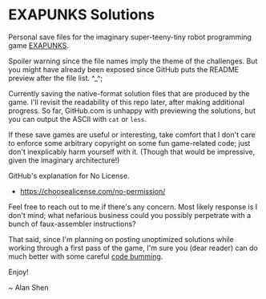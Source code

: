 EXAPUNKS Solutions
==================

Personal save files for the imaginary super-teeny-tiny robot programming game [EXAPUNKS](http://www.zachtronics.com/exapunks/).

Spoiler warning since the file names imply the theme of the challenges.
But you might have already been exposed since GitHub puts the README preview after the file list. ^_^;

Currently saving the native-format solution files that are produced by the game.
I'll revisit the readability of this repo later, after making additional progress.
So far, GitHub.com is unhappy with previewing the solutions, but you can output the ASCII with `cat` or `less`.

If these save games are useful or interesting,
take comfort that I don't care to enforce some arbitrary copyright on some fun game-related code;
just don't inexplicably harm yourself with it. (Though that would be impressive, given the imaginary architecture!)

GitHub's explanation for No License.
* https://choosealicense.com/no-permission/

Feel free to reach out to me if there's any concern.
Most likely response is I don't mind; what nefarious business could you possibly perpetrate with a bunch of faux-assembler instructions?

That said, since I'm planning on posting unoptimized solutions while working through a first pass of the game, I'm sure you (dear reader) can do much better with some careful [code bumming](http://www.jargon.net/jargonfile/b/bum.html).

Enjoy!

~ Alan Shen
